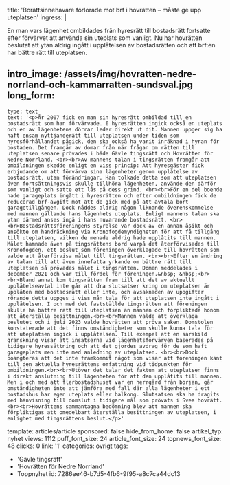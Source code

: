 title: 'Borättsinnehavare förlorade mot brf i hovrätten – måste ge upp uteplatsen'
ingress: |
  <p>En man vars lägenhet ombildades från hyresrätt till bostadsrätt fortsatte efter förvärvet att använda sin uteplats som vanligt. Nu har hovrätten beslutat att ytan aldrig ingått i upplåtelsen av bostadsrätten och att brf:en har bättre rätt till uteplatsen.
  </p>
  
intro_image: /assets/img/hovratten-nedre-norrland-och-kammarratten-sundsval.jpg
long_form:
  -
    type: text
    text: '<p>År 2007 fick en man sin hyresrätt ombildad till en bostadsrätt som han förvärvade. I hyresrätten ingick också en uteplats och en av lägenhetens dörrar leder direkt ut dit. Mannen uppger sig ha haft ensam nyttjanderätt till uteplatsen under tiden som hyresförhållandet pågick, den ska också ha varit inräknad i hyran för bostaden. Det framgår av domar från när frågan om rätten till uteplatsen senare prövades i både Gävle tingsrätt och Hovrätten för Nedre Norrland. <br><br>Av mannens talan i tingsrätten framgår att ombildningen skedde enligt en viss princip: Att hyresgäster fick erbjudande om att förvärva sina lägenheter genom upplåtelse av bostadsrätt, utan förändringar. Han tolkade detta som att uteplatsen även fortsättningsvis skulle tillhöra lägenheten, använde den därför som vanligt och satte ett lås på dess grind. <br><br>För en del boende hade garageplats ingått i hyresrätten och efter ombildningen fick de reducerad brf-avgift mot att de gick med på att avtala bort garagetillgången. Dock nåddes aldrig någon liknande överenskommelse med mannen gällande hans lägenhets uteplats. Enligt mannens talan ska ytan därmed anses ingå i hans nuvarande bostadsrätt. <br><br>Bostadsrättsföreningens styrelse var dock av en annan åsikt och ansökte om handräckning via Kronofogdemyndigheten för att få tillgång till uteplatsen, vilken de menade aldrig hade upplåtits till mannen. Målet hamnade även på tingsrättens bord varpå det återförvisades till Kronofogden, ett beslut som föreningen överklagade till hovrätten som valde att återförvisa målet till tingsrätten. <br><br>Efter en ändring av talan till att även innefatta yrkande om bättre rätt till uteplatsen så prövades målet i tingsrätten. Domen meddelades i december 2021 och var till fördel för föreningen.&nbsp; &nbsp;<br><br>Bland annat kom tingsrätten fram till att det av aktuellt upplåtelseavtal inte går att dra slutsatser kring om uteplatsen är upplåten med bostadsrätt eller inte, och avsaknaden av uppgifter rörande detta uppges i viss mån tala för att uteplatsen inte ingått i upplåtelsen. I och med det fastställde tingsrätten att föreningen skulle ha bättre rätt till uteplatsen än mannen och förpliktade honom att återställa besittningen.<br><br>Mannen valde att överklaga beslutet och i juli 2023 valde hovrätten att pröva saken. Domstolen konstaterade att det finns omständigheter som skulle kunna tala för att uteplatsen ingick i upplåtelsen. Till exempel att en särskild granskning visar att insatserna vid lägenhetsförvärven baserades på tidigare hyressättning och att det gjordes avdrag för de som haft garageplats men inte med anledning av uteplatsen. <br><br>Dock poängteras att det inte framkommit något som visar att föreningen känt till den aktuella hyresrättens omfattning vid tidpunkten för ombildningen.<br><br>Utöver det talar det faktum att uteplatsen finns i direkt anslutning till lägenheten för att den upplåtits till mannen. Men i och med att flerbostadshuset var en herrgård från början, går omständigheten inte att jämföra med fall där alla lägenheter i ett bostadshus har egen uteplats eller balkong. Slutsatsen ska ha dragits med hänvisning till domslut i tidigare mål som prövats i Svea hovrätt. <br><br>Hovrättens sammantagna bedömning blev att mannen ska förpliktigas att omedelbart återställa besittningen av uteplatsen, i enlighet med tingsrättens beslut.</p>'
template: articles/article
sponsored: false
hide_from_home: false
artikel_typ: nyhet
views: 1112
puff_font_size: 24
article_font_size: 24
topnews_font_size: 48
clicks: 0
link: '1'
categories: ovrigt
tags:
  - 'Gävle tingsrätt'
  - 'Hovrätten för Nedre Norrland'
  - Toppnyhet
id: 7286ee46-b7d5-4fb6-9f95-a8c7ca44dc13
